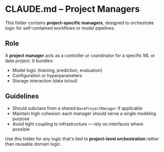# CLAUDE.md – Project Managers

This folder contains **project-specific managers**, designed to orchestrate logic for self-contained workflows or model pipelines.

## Role
A **project manager** acts as a controller or coordinator for a specific ML or data project. It bundles:
- Model logic (training, prediction, evaluation)
- Configuration or hyperparameters
- Storage interaction (data in/out)

## Guidelines
- Should subclass from a shared `BaseProjectManager` if applicable
- Maintain high cohesion: each manager should serve a single modeling purpose
- Avoid tight coupling to infrastructure — rely on interfaces where possible

Use this folder for any logic that's tied to **project-level orchestration** rather than reusable domain logic.

